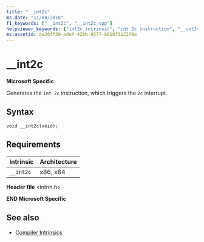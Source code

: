 ```yaml
---
title: "__int2c"
ms.date: "11/04/2016"
f1_keywords: ["__int2c", "__int2c_cpp"]
helpviewer_keywords: ["int2c intrinsic", "int 2c instruction", "__int2c intrinsic"]
ms.assetid: aa20ff30-adef-42bb-8577-8010f3122f8e
---
```

# __int2c

**Microsoft Specific**

Generates the `int 2c` instruction, which triggers the `2c` interrupt.

## Syntax

```
void __int2c(void);
```

## Requirements

|Intrinsic|Architecture|
|---------------|------------------|
|`__int2c`|x86, x64|

**Header file** \<intrin.h>

**END Microsoft Specific**

## See also

- [Compiler Intrinsics](../intrinsics/compiler-intrinsics.md)

